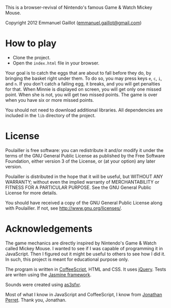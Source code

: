 This is a browser-revival of Nintendo's 
famous Game & Watch Mickey Mouse.

Copyright 2012 Emmanuel Gaillot (emmanuel.gaillot@gmail.com)

How to play
===========

* Clone the project.
* Open the `index.html` file in your browser.

Your goal is to catch the eggs that are about to fall 
before they do, by bringing the basket right under them.
To do so, you may press keys `e`, `c`, `i`, and `n`.  If
you don't catch a falling egg, it breaks, and you will get
penalties for that.  When Minnie is displayed on screen,
you will get only one missed point.  When she is not, you
will get two missed points.  The game is over when you have
six or more missed points.

You should not need to download additional libraries.  All 
dependencies are included in the `lib` directory of the 
project.

License
=======

Poulailler is free software: you can redistribute it and/or modify
it under the terms of the GNU General Public License as published by
the Free Software Foundation, either version 3 of the License, or
(at your option) any later version.

Poulailler is distributed in the hope that it will be useful,
but WITHOUT ANY WARRANTY; without even the implied warranty of
MERCHANTABILITY or FITNESS FOR A PARTICULAR PURPOSE.  See the
GNU General Public License for more details.

You should have received a copy of the GNU General Public License
along with Poulailler.  If not, see <http://www.gnu.org/licenses/>.

Acknowledgements
================

The game mechanics are directly inspired by Nintendo's Game & Watch
called Mickey Mouse.  I wanted to see if I was capable of programming it
in JavaScript.  Then I figured out it might be useful to others to see
how I did it.  In such, this project is meant for educational purpose only.

The program is written in [CoffeeScript](http://coffeescript.org), HTML 
and CSS. It uses [jQuery](http://jquery.com).  Tests are writen using the 
[Jasmine framework](http://pivotal.github.com/jasmine).

Sounds were created using [as3sfxr](http://www.superflashbros.net/as3sfxr/).

Most of what I know in JavaScript and CoffeeScript, I know from [Jonathan
Perret](https://github.com/jonathanperret).  Thank you, Jonathan.
